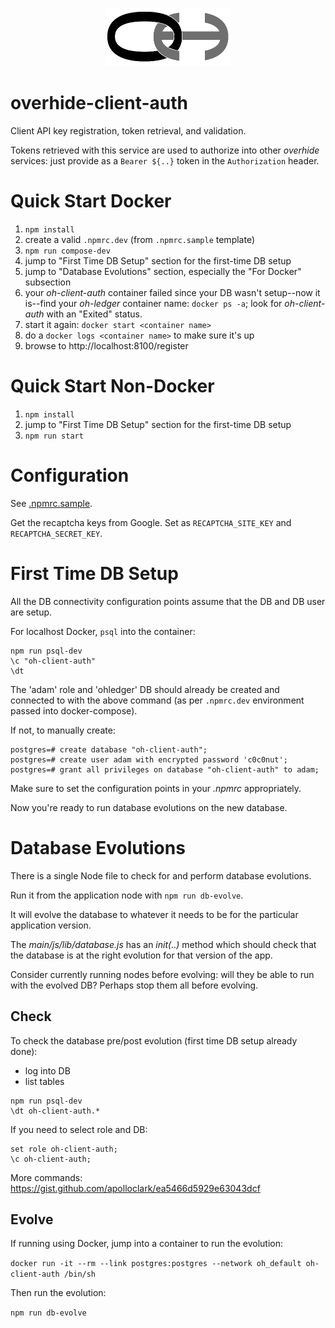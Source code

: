 <p align="center"><a href="https://github.com/overhide"><img src="./main/static/lib/logo.png" width="200px"/></a></p>

# overhide-client-auth

Client API key registration, token retrieval, and validation.

Tokens retrieved with this service are used to authorize into other *overhide* services:  just provide as a `Bearer ${..}` token in the `Authorization` header.

# Quick Start Docker

1. `npm install`
1. create a valid `.npmrc.dev` (from `.npmrc.sample` template)
1. `npm run compose-dev`
1. jump to "First Time DB Setup" section for the first-time DB setup
1. jump to "Database Evolutions" section, especially the "For Docker" subsection
1. your *oh-client-auth* container failed since your DB wasn't setup--now it is--find your *oh-ledger* container name: `docker ps -a`; look for *oh-client-auth* with an "Exited" status.
1. start it again: `docker start <container name>`
1. do a `docker logs <container name>` to make sure it's up
1. browse to http://localhost:8100/register

# Quick Start Non-Docker

1. `npm install`
1. jump to "First Time DB Setup" section for the first-time DB setup
1. `npm run start`

# Configuration

See [.npmrc.sample](.npmrc.sample).

Get the recaptcha keys from Google.  Set as `RECAPTCHA_SITE_KEY` and `RECAPTCHA_SECRET_KEY`.

# First Time DB Setup

All the DB connectivity configuration points assume that the DB and DB user are setup.

For localhost Docker, `psql` into the container:

```
npm run psql-dev
\c "oh-client-auth"
\dt
```



The 'adam' role and 'ohledger' DB should already be created and connected to with the above command (as per `.npmrc.dev` environment passed into docker-compose).

If not, to manually create:

```
postgres=# create database "oh-client-auth";
postgres=# create user adam with encrypted password 'c0c0nut';
postgres=# grant all privileges on database "oh-client-auth" to adam;
```

Make sure to set the configuration points in your *.npmrc* appropriately.

Now you're ready to run database evolutions on the new database.

# Database Evolutions

There is a single Node file to check for and perform database evolutions.

Run it from the application node with `npm run db-evolve`.

It will evolve the database to whatever it needs to be for the particular application version.

The *main/js/lib/database.js* has an *init(..)* method which should check that the database is at the right evolution for that version of the app.

Consider currently running nodes before evolving: will they be able to run with the evolved DB?  Perhaps stop them all before evolving.

## Check

To check the database pre/post evolution (first time DB setup already done):

- log into DB
- list tables

```
npm run psql-dev
\dt oh-client-auth.*
```

If you need to select role and DB:

```
set role oh-client-auth;
\c oh-client-auth;
```

More commands:  https://gist.github.com/apolloclark/ea5466d5929e63043dcf

## Evolve

If running using Docker, jump into a container to run the evolution:

`docker run -it --rm --link postgres:postgres --network oh_default oh-client-auth /bin/sh`

Then run the evolution:

`npm run db-evolve`




